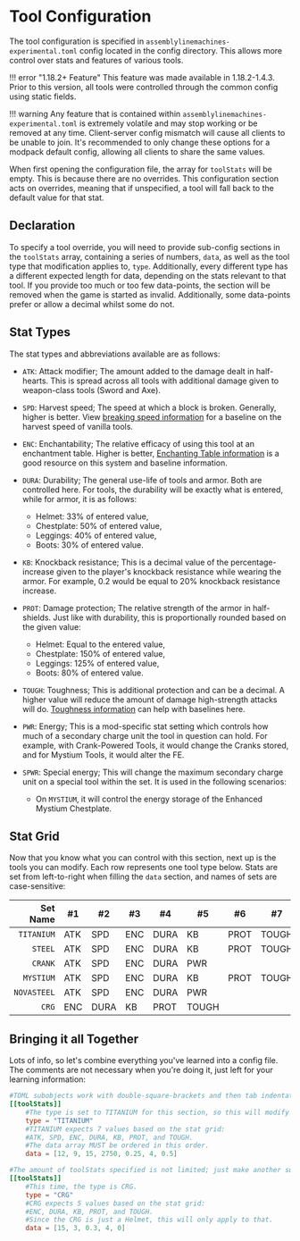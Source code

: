 # Tool Configuration

The tool configuration is specified in `assemblylinemachines-experimental.toml` config located in the config directory. This allows more control over stats and features of various tools.

!!! error "1.18.2+ Feature"
    This feature was made available in 1.18.2-1.4.3. Prior to this version, all tools were controlled through the common config using static fields.

!!! warning
    Any feature that is contained within `assemblylinemachines-experimental.toml` is extremely volatile and may stop working or be removed at any time. Client-server config mismatch will cause all clients to be unable to join. It's recommended to only change these options for a modpack default config, allowing all clients to share the same values.
    
When first opening the configuration file, the array for `toolStats` will be empty. This is because there are no overrides. This configuration section acts on overrides, meaning that if unspecified, a tool will fall back to the default value for that stat.

## Declaration

To specify a tool override, you will need to provide sub-config sections in the `toolStats` array, containing a series of numbers, `data`, as well as the tool type that modification applies to, `type`. Additionally, every different type has a different expected length for data, depending on the stats relevant to that tool. If you provide too much or too few data-points, the section will be removed when the game is started as invalid. Additionally, some data-points prefer or allow a decimal whilst some do not.

## Stat Types

The stat types and abbreviations available are as follows:

- `ATK`: Attack modifier; The amount added to the damage dealt in half-hearts. This is spread across all tools with additional damage given to weapon-class tools (Sword and Axe).

- `SPD`: Harvest speed; The speed at which a block is broken. Generally, higher is better. View [breaking speed information](https://minecraft.fandom.com/wiki/Breaking#Speed) for a baseline on the harvest speed of vanilla tools.

- `ENC`: Enchantability; The relative efficacy of using this tool at an enchantment table. Higher is better, [Enchanting Table information](https://minecraft.fandom.com/wiki/Enchanting#Enchanting_table) is a good resource on this system and baseline information.

- `DURA`: Durability; The general use-life of tools and armor. Both are controlled here. For tools, the durability will be exactly what is entered, while for armor, it is as follows:
    - Helmet: 33% of entered value,  
    - Chestplate: 50% of entered value,  
    - Leggings: 40% of entered value,  
    - Boots: 30% of entered value.

- `KB`: Knockback resistance; This is a decimal value of the percentage-increase given to the player's knockback resistance while wearing the armor. For example, 0.2 would be equal to 20% knockback resistance increase.

- `PROT`: Damage protection; The relative strength of the armor in half-shields. Just like with durability, this is proportionally rounded based on the given value:
    - Helmet: Equal to the entered value,  
    - Chestplate: 150% of entered value,  
    - Leggings: 125% of entered value,  
    - Boots: 80% of entered value.

- `TOUGH`: Toughness; This is additional protection and can be a decimal. A higher value will reduce the amount of damage high-strength attacks will do. [Toughness information](https://minecraft.fandom.com/wiki/Armor#Armor_toughness) can help with baselines here.

- `PWR`: Energy; This is a mod-specific stat setting which controls how much of a secondary charge unit the tool in question can hold. For example, with Crank-Powered Tools, it would change the Cranks stored, and for Mystium Tools, it would alter the FE.

- `SPWR`: Special energy; This will change the maximum secondary charge unit on a special tool within the set. It is used in the following scenarios:
    - On `MYSTIUM`, it will control the energy storage of the Enhanced Mystium Chestplate.

## Stat Grid

Now that you know what you can control with this section, next up is the tools you can modify. Each row represents one tool type below. Stats are set from left-to-right when filling the `data` section, and names of sets are case-sensitive:

| Set Name | #1 | #2 | #3 | #4 | #5 | #6 | #7 | #8 | #9 |
| -----------: | ----------- | ----------- | ----------- | ----------- | ----------- | ----------- | ----------- | ----------- | ----------- |
| `TITANIUM` | ATK | SPD | ENC | DURA | KB | PROT | TOUGH |
| `STEEL` | ATK | SPD | ENC | DURA | KB | PROT | TOUGH |
| `CRANK` | ATK | SPD | ENC | DURA | PWR |
| `MYSTIUM` | ATK | SPD | ENC | DURA | KB | PROT | TOUGH | PWR | SPWR |
| `NOVASTEEL` | ATK | SPD | ENC | DURA | PWR |
| `CRG` | ENC | DURA | KB | PROT | TOUGH |

## Bringing it all Together

Lots of info, so let's combine everything you've learned into a config file. The comments are not necessary when you're doing it, just left for your learning information:

``` toml
#TOML subobjects work with double-square-brackets and then tab indentation.
[[toolStats]]
    #The type is set to TITANIUM for this section, so this will modify Titanium.
    type = "TITANIUM"
    #TITANIUM expects 7 values based on the stat grid:
    #ATK, SPD, ENC, DURA, KB, PROT, and TOUGH.
    #The data array MUST be ordered in this order.
    data = [12, 9, 15, 2750, 0.25, 4, 0.5]

#The amount of toolStats specified is not limited; just make another sub-object.
[[toolStats]]
    #This time, the type is CRG.
    type = "CRG"
    #CRG expects 5 values based on the stat grid:
    #ENC, DURA, KB, PROT, and TOUGH.
    #Since the CRG is just a Helmet, this will only apply to that.
    data = [15, 3, 0.3, 4, 0]
```